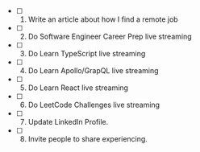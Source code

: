 - [ ] 1. Write an article about how I find a remote job
- [ ] 2. Do Software Engineer Career Prep live streaming
- [ ] 3. Do Learn TypeScript live streaming
- [ ] 4. Do Learn Apollo/GrapQL live streaming
- [ ] 5. Do Learn React live streaming
- [ ] 6. Do LeetCode Challenges live streaming
- [ ] 7. Update LinkedIn Profile.
- [ ] 8. Invite people to share experiencing.
